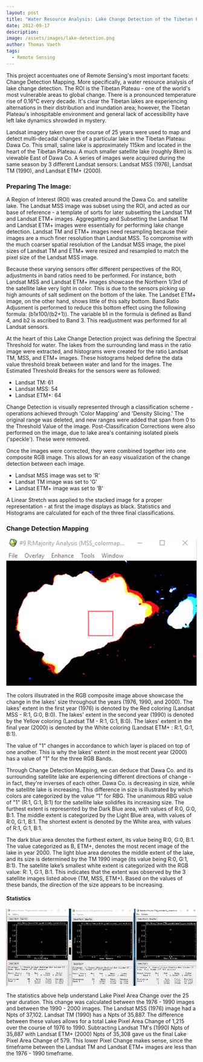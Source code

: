 ```yaml
---
layout: post
title: "Water Resource Analysis: Lake Change Detection of the Tibetan Plateau"
date: 2012-09-17
description: 
image: /assets/images/lake-detection.png
author: Thomas Vaeth
tags: 
  - Remote Sensing
---
```


This project accentuates one of Remote Sensing's most important facets: Change Detection Mapping. More specifically, a water resource analysis of lake change detection. The ROI is the Tibetan Plateau - one of the world's most vulnerable areas to global change. There is a pronounced temperature rise of 0.16°C every decade. It's clear the Tibetan lakes are experiencing alternations in their distribution and inundation area; however, the Tibetan Plateau's inhospitable environment and general lack of accessibility have left lake dynamics shrowded in mystery.

Landsat imagery taken over the course of 25 years were used to map and detect multi-decadal changes of a particular lake in the Tibetan Plateau: Dawa Co. This small, saline lake is approximately 115km and located in the heart of the Tibetan Plateau. A much smaller satellite lake (roughly 8km) is viewable East of Dawa Co. A series of images were acquired during the same season by 3 different Landsat sensors: Landsat MSS (1976), Landsat TM (1990), and Landsat ETM+ (2000).

### Preparing The Image:

A Region of Interest (ROI) was created around the Dawa Co. and satellite lake. The Landsat MSS image was subset using the ROI, and acted as our base of reference - a template of sorts for later subsetting the Landsat TM and Landsat ETM+ images. Aggregatting and Subsetting the Landsat TM and Landsat ETM+ images were essentially for performing lake change detection. Landsat TM and ETM+ images need resampling because their images are a much finer resolution than Landsat MSS. To compromise with the much coarser spatial resolution of the Landsat MSS image, the pixel sizes of Landsat TM and ETM+ were resized and resampled to match the pixel size of the Landsat MSS image.

Because these varying sensors offer different perspectives of the ROI, adjustments in band ratios need to be performed. For instance, both Landsat MSS and Landsat ETM+ images showcase the Northern 1/3rd of the satellite lake very light in color. This is due to the sensors picking up high amounts of salt sediment on the bottom of the lake. The Landset ETM+ image, on the other hand, shows little of this salty bottom. Band Ratio Adjusment is performed to reduce this bottom effect using the following formula: (b1x100/(b2+1)). The variable b1 in the formula is defined as Band 4, and b2 is ascribed to Band 3. This readjustment was performed for all Landsat sensors.

At the heart of this Lake Change Detection project was defining the Spectral Threshold for water. The lakes from the surrounding land mass in the ratio image were extracted, and histograms were created for the ratio Landsat TM, MSS, and ETM+ images. These histograms helped define the data value threshold break between water and land for the images.
The Estimated Threshold Breaks for the sensors were as followed:
- Landsat TM: 61
- Landsat MSS: 54
- Landsat ETM+: 64

Change Detection is visually represented through a classification scheme - operations achieved through 'Color Mapping' and 'Density Slicing.' The original range was deleted, and new ranges were added that span from 0 to the Threshold Value of the image. Post-Classification Corrections were also performed on the image, due to lake area's containing isolated pixels ('speckle'). These were removed.

Once the images were corrected, they were combined together into one composite RGB image. This allows for an easy visualization of the change detection between each image.
- Landsat MSS image was set to 'R'
- Landsat TM image was set to 'G'
- Landsat ETM+ image was set to 'B'

A Linear Stretch was applied to the stacked image for a proper representation - at first the image displays as black. Statistics and Histograms are calculated for each of the three final classifications. 

### Change Detection Mapping

![Map GIS](/assets/images/lake-detection.png)

The colors illsutrated in the RGB composite image above showcase the change in the lakes' size throughout the years (1976, 1990, and 2000). The lakes' extent in the first year (1976) is denoted by the Red coloring (Landsat MSS - R:1, G:0, B:0). The lakes' extent in the second year (1990) is denoted by the Yellow coloring (Landsat TM - R:1, G:1, B:0). The lakes' extent in the final year (2000) is denoted by the White coloring (Landsat ETM+ : R:1, G:1, B:1).

The value of "1" changes in accordance to which layer is placed on top of one another. This is why the lakes' extent in the most recent year (2000) has a value of "1" for the three RGB Bands.

Through Change Detection Mapping, we can deduce that Dawa Co. and its surrounding satellite lake are experiencing different directions of change - in fact, they're inverses of each other. Dawa Co. is decreasing in size, while the satellite lake is increasing. This difference in size is illustrated by which colors are categorized by the value “1” for RBG. The unanimous RBG value of "1" (R:1, G:1, B:1) for the satellite lake solidifes its increasing size. The furthest extent is represented by the Dark Blue area, with values of R:0, G:0, B:1. The middle extent is categorized by the Light Blue area, with values of R:0, G:1, B:1. The shortest extent is denoted by the White area, with values of R:1, G:1, B:1.

The dark blue area denotes the furthest extent, its value being R:0, G:0, B:1. The value categorized as B, ETM+, denotes the most recent image of the lake in year 2000. The light blue area denotes the middle extent of the lake, and its size is determined by the TM 1990 image (its value being R:0, G:1, B:1). The satellite lake’s smallest white extent is categorized with the RGB value: R: 1, G:1, B:1. This indicates that the extent was observed by the 3 satellite images listed above (TM, MSS, ETM+). Based on the values of these bands, the direction of the size appears to be increasing.


#### Statistics

![Placeholder](/assets/images/lake-stats.png)

The statistics above help understand Lake Pixel Area Change over the 25 year duration. This change was calculated between the 1976 - 1990 images and between the 1990 - 2000 images. The Landsat MSS (1976) image had a Npts of 37,102. Landsat TM (1990) has a Npts of 35,887. The difference between these values allows for a total Lake Pixel Area Change of 1,215 over the course of 1976 to 1990. Subtracting Landsat TM's (1990) Npts of 35,887 with Landsat ETM+ (2000) Npts of 35,308 gave us the final Lake Pixel Area Change of 579. This lower Pixel Change makes sense, since the timeframe between the Landsat TM and Landsat ETM+ images are less than the 1976 - 1990 timeframe.




















